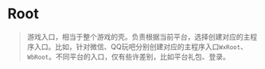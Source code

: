 # Root

> 游戏入口，相当于整个游戏的壳。负责根据当前平台，选择创建对应的主程序入口。比如，针对微信、QQ玩吧分别创建对应的主程序入口`WxRoot`、`WbRoot`。不同平台的入口，仅有些许差别，比如平台礼包、登录。